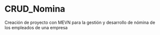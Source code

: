 # CRUD_Nomina
Creación de proyecto con MEVN para la gestión y desarrollo de nómina de los empleados de una empresa 
